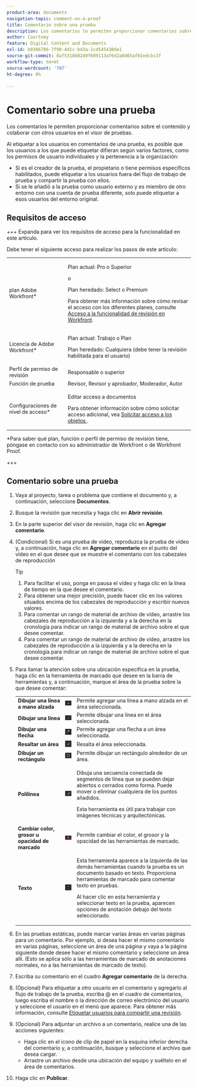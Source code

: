 ```yaml
---
product-area: documents
navigation-topic: comment-on-a-proof
title: Comentario sobre una prueba
description: Los comentarios le permiten proporcionar comentarios sobre el contenido y colaborar con otros usuarios en el visor de pruebas.
author: Courtney
feature: Digital Content and Documents
exl-id: b0386786-7f90-4d1c-bd3a-1cd545430de1
source-git-commit: 8af531868249f609113af6d2a8465af01edcbc3f
workflow-type: tm+mt
source-wordcount: '787'
ht-degree: 0%

---
```


# Comentario sobre una prueba

Los comentarios le permiten proporcionar comentarios sobre el contenido y colaborar con otros usuarios en el visor de pruebas.

Al etiquetar a los usuarios en comentarios de una prueba, es posible que los usuarios a los que puede etiquetar difieran según varios factores, como los permisos de usuario individuales y la pertenencia a la organización:

* Si es el creador de la prueba, el propietario o tiene permisos específicos habilitados, puede etiquetar a los usuarios fuera del flujo de trabajo de prueba y compartir la prueba con ellos.
* Si se le añadió a la prueba como usuario externo y es miembro de otro entorno con una cuenta de prueba diferente, solo puede etiquetar a esos usuarios del entorno original. <!--For more information, see [Proofing collaboration limitations with people outside of your organization](../../../../review-and-approve-work/proofing/tips-tricks-and-troubleshooting/collaboration-with-members-outside-of-your-organization.md)-->

## Requisitos de acceso

+++ Expanda para ver los requisitos de acceso para la funcionalidad en este artículo.

Debe tener el siguiente acceso para realizar los pasos de este artículo:

<table style="table-layout:auto"> 
 <col> 
 <col> 
 <tbody> 
  <tr> 
   <td role="rowheader">plan Adobe Workfront*</td> 
   <td> <p>Plan actual: Pro o Superior</p> <p>o</p> <p>Plan heredado: Select o Premium</p> <p>Para obtener más información sobre cómo revisar el acceso con los diferentes planes, consulte <a href="/help/quicksilver/administration-and-setup/manage-workfront/configure-proofing/access-to-proofing-functionality.md" class="MCXref xref">Acceso a la funcionalidad de revisión en Workfront</a>.</p> </td> 
  </tr> 
  <tr> 
   <td role="rowheader">Licencia de Adobe Workfront*</td> 
   <td> <p>Plan actual: Trabajo o Plan</p> <p>Plan heredado: Cualquiera (debe tener la revisión habilitada para el usuario)</p> </td> 
  </tr> 
  <tr> 
   <td role="rowheader">Perfil de permiso de revisión </td> 
   <td>Responsable o superior</td> 
  </tr> 
  <tr> 
   <td role="rowheader">Función de prueba</td> 
   <td>Revisor, Revisor y aprobador, Moderador, Autor</td> 
  </tr> 
  <tr> 
   <td role="rowheader">Configuraciones de nivel de acceso*</td> 
   <td> <p>Editar acceso a documentos</p> <p>Para obtener información sobre cómo solicitar acceso adicional, vea <a href="../../../../workfront-basics/grant-and-request-access-to-objects/request-access.md" class="MCXref xref">Solicitar acceso a los objetos </a>.</p> </td> 
  </tr> 
 </tbody> 
</table>

&#42;Para saber qué plan, función o perfil de permiso de revisión tiene, póngase en contacto con su administrador de Workfront o de Workfront Proof.

+++

## Comentario sobre una prueba

1. Vaya al proyecto, tarea o problema que contiene el documento y, a continuación, seleccione **Documentos**.
1. Busque la revisión que necesita y haga clic en **Abrir revisión**.

1. En la parte superior del visor de revisión, haga clic en **Agregar comentario**.
1. (Condicional) Si es una prueba de vídeo, reproduzca la prueba de vídeo y, a continuación, haga clic en **Agregar comentario** en el punto del vídeo en el que desee que se muestre el comentario con los cabezales de reproducción

   >[!TIP]
   >
   >1. Para facilitar el uso, ponga en pausa el vídeo y haga clic en la línea de tiempo en la que desee el comentario.
   >1. Para obtener una mejor precisión, puede hacer clic en los valores situados encima de los cabezales de reproducción y escribir nuevos valores.
   >1. Para comentar un rango de material de archivo de vídeo, arrastre los cabezales de reproducción a la izquierda y a la derecha en la cronología para indicar un rango de material de archivo sobre el que desee comentar.
   >1. Para comentar un rango de material de archivo de vídeo, arrastre los cabezales de reproducción a la izquierda y a la derecha en la cronología para indicar un rango de material de archivo sobre el que desee comentar.

1. Para llamar la atención sobre una ubicación específica en la prueba, haga clic en la herramienta de marcado que desee en la barra de herramientas y, a continuación, marque el área de la prueba sobre la que desee comentar:

   <table style="table-layout:auto"> 
    <col> 
    <col> 
    <col> 
    <tbody> 
     <tr> 
      <td role="rowheader"><strong>Dibujar una línea a mano alzada</strong> </td> 
      <td> <img src="assets/freehand-line.png"> </td> 
      <td>Permite agregar una línea a mano alzada en el área seleccionada.</td> 
     </tr> 
     <tr> 
      <td role="rowheader"><strong>Dibujar una línea</strong> </td> 
      <td> <img src="assets/line.png"> </td> 
      <td>Permite dibujar una línea en el área seleccionada.</td> 
     </tr> 
     <tr> 
      <td role="rowheader"><strong>Dibujar una flecha</strong> </td> 
      <td> <img src="assets/arrow.png"> </td> 
      <td>Permite agregar una flecha a un área seleccionada.</td> 
     </tr> 
     <tr> 
      <td role="rowheader"><strong>Resaltar un área</strong> </td> 
      <td> <img src="assets/highlight.png"> </td> 
      <td>Resalta el área seleccionada.</td> 
     </tr> 
     <tr> 
      <td role="rowheader"><strong>Dibujar un rectángulo</strong> </td> 
      <td> <img src="assets/rectangle.png"> </td> 
      <td>Permite dibujar un rectángulo alrededor de un área.</td> 
     </tr> 
     <tr> 
      <td role="rowheader"><strong>Polilínea</strong> </td> 
      <td> <img src="assets/polyline.png"> </td> 
      <td> <p>Dibuja una secuencia conectada de segmentos de línea que se pueden dejar abiertos o cerrados como forma. Puede mover o eliminar cualquiera de los puntos añadidos. </p> <p>Esta herramienta es útil para trabajar con imágenes técnicas y arquitectónicas.</p> </td> 
     </tr> 
     <tr> 
      <td role="rowheader"><strong>Cambiar color, grosor u opacidad de marcado</strong> </td> 
      <td> <img src="assets/change-color.png"> </td> 
      <td>Permite cambiar el color, el grosor y la opacidad de las herramientas de marcado.</td> 
     </tr> 
     <tr> 
      <td role="rowheader"><strong>Texto</strong> </td> 
      <td> <img src="assets/copy-of-text.png"> </td> 
      <td> <p>Esta herramienta aparece a la izquierda de las demás herramientas cuando la prueba es un documento basado en texto. Proporciona herramientas de marcado para comentar texto en pruebas. <br></p> <p>Al hacer clic en esta herramienta y seleccionar texto en la prueba, aparecen opciones de anotación debajo del texto seleccionado.<br></p> </td> 
     </tr> 
    </tbody> 
   </table>

1. En las pruebas estáticas, puede marcar varias áreas en varias páginas para un comentario. Por ejemplo, si desea hacer el mismo comentario en varias páginas, seleccione un área de una página y vaya a la página siguiente donde desee hacer el mismo comentario y seleccione un área allí. (Esto se aplica sólo a las herramientas de marcado de anotaciones normales, no a las herramientas de marcado de texto).
1. Escriba su comentario en el cuadro **Agregar comentario** de la derecha.
1. (Opcional) Para etiquetar a otro usuario en el comentario y agregarlo al flujo de trabajo de la prueba, escriba @ en el cuadro de comentarios, luego escriba el nombre o la dirección de correo electrónico del usuario y seleccione el usuario en el menú que aparece. Para obtener más información, consulte [Etiquetar usuarios para compartir una revisión](../../../../review-and-approve-work/proofing/reviewing-proofs-within-workfront/comment-on-a-proof/tag-users-to-share-proof.md).
1. (Opcional) Para adjuntar un archivo a un comentario, realice una de las acciones siguientes:

   * Haga clic en el icono de clip de papel en la esquina inferior derecha del comentario y, a continuación, busque y seleccione el archivo que desea cargar.
   * Arrastre un archivo desde una ubicación del equipo y suéltelo en el área de comentarios.

1. Haga clic en **Publicar**.
